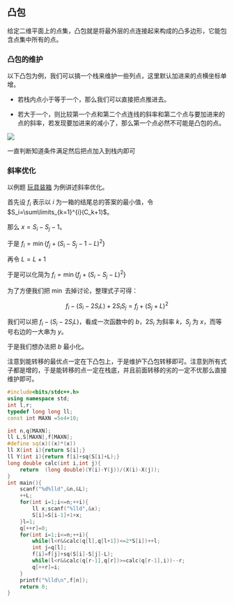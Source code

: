 ## 凸包

给定二维平面上的点集，凸包就是将最外层的点连接起来构成的凸多边形，它能包含点集中所有的点。


### 凸包的维护

以下凸包为例，我们可以搞一个栈来维护一些列点，这里默认加进来的点横坐标单增。

- 若栈内点小于等于一个，那么我们可以直接把点推进去。

- 若大于一个，则比较第一个点和第二个点连线的斜率和第二个点与要加进来的点的斜率，若发现要加进来的减小了，那么第一个点必然不可能是凸包的点。

![](https://cdn.luogu.com.cn/upload/image_hosting/wzjd8uzf.png)

一直判断知道条件满足然后把点加入到栈内即可


### 斜率优化

以例题 [玩具装箱](https://www.luogu.com.cn/problem/P3195) 为例讲述斜率优化。

首先设 $f_i$ 表示以  $i$ 为一箱的结尾总的答案的最小值，令 $S_i=\sum\limits_{k=1}^{i}(C_k+1)$。

那么 $x=S_i-S_j-1$。

于是 $f_i=\min\{f_j+(S_i-S_j-1-L)^2\}$

再令 $L=L+1$

于是可以化简为 $f_i=\min\{f_j+(S_i-S_j-L)^2\}$

为了方便我们把 $\min$ 去掉讨论，整理式子可得：


$$f_i-(S_i-2S_iL)+2S_iS_j=f_j+(S_j+L)^2$$

我们可以把 $f_i-(S_i-2S_iL)$，看成一次函数中的 $b$，$2S_i$ 为斜率 $k$，$S_j$ 为 $x$，而等号右边的一大串为 $y$。

于是我们想办法把 $b$ 最小化。

注意到能转移的最优点一定在下凸包上，于是维护下凸包转移即可。注意到所有式子都是增的，于是能转移的点一定在栈底，并且前面转移的劣的一定不优那么直接维护即可。

```cpp
#include<bits/stdc++.h>
using namespace std;
int l,r;
typedef long long ll;
const int MAXN =5e4+10;

int n,q[MAXN];
ll L,S[MAXN],f[MAXN];
#define sq(x)((x)*(x))
ll X(int i){return S[i];}
ll Y(int i){return f[i]+sq(S[i]+L);}
long double calc(int i,int j){
    return  (long double)(Y(i)-Y(j))/(X(i)-X(j));
}
int main(){
    scanf("%d%lld",&n,&L);
    ++L;
    for(int i=1;i<=n;++i){
        ll x;scanf("%lld",&x);
        S[i]=S[i-1]+1+x;
    }l=1;
    q[++r]=0;
    for(int i=1;i<=n;++i){
        while(l<r&&calc(q[l],q[l+1])<=2*S[i])++l;
        int j=q[l];
        f[i]=f[j]+sq(S[i]-S[j]-L);
        while(l<r&&calc(q[r-1],q[r])>=calc(q[r-1],i))--r;
        q[++r]=i;
    }
    printf("%lld\n",f[n]);
    return 0;
}
```